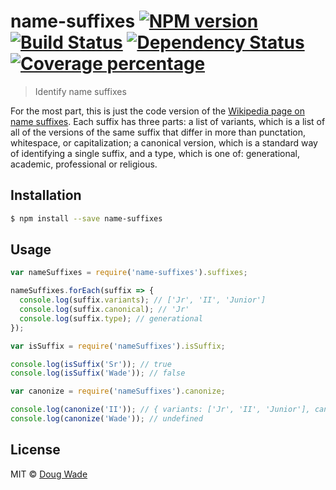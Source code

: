 # name-suffixes [![NPM version][npm-image]][npm-url] [![Build Status][travis-image]][travis-url] [![Dependency Status][daviddm-image]][daviddm-url] [![Coverage percentage][coveralls-image]][coveralls-url]
> Identify name suffixes

For the most part, this is just the code version of the [Wikipedia page on name suffixes](https://en.wikipedia.org/wiki/Suffix_(name)).  Each suffix has three parts: a list of variants, which is a list of all of the versions of the same suffix that differ in more than punctation, whitespace, or capitalization; a canonical version, which is a standard way of identifying a single suffix, and a type, which is one of: generational, academic, professional or religious.

## Installation

```sh
$ npm install --save name-suffixes
```

## Usage

```js
var nameSuffixes = require('name-suffixes').suffixes;

nameSuffixes.forEach(suffix => {
  console.log(suffix.variants); // ['Jr', 'II', 'Junior']
  console.log(suffix.canonical); // 'Jr'
  console.log(suffix.type); // generational
});

var isSuffix = require('nameSuffixes').isSuffix;

console.log(isSuffix('Sr')); // true
console.log(isSuffix('Wade')); // false

var canonize = require('nameSuffixes').canonize;

console.log(canonize('II')); // { variants: ['Jr', 'II', 'Junior'], canonical: 'jr', type: 'generational' }
console.log(canonize('Wade')); // undefined
```

## License

MIT © [Doug Wade](dougwade.io)


[npm-image]: https://badge.fury.io/js/name-suffixes.svg
[npm-url]: https://npmjs.org/package/name-suffixes
[travis-image]: https://travis-ci.org/doug-wade/name-suffixes.svg?branch=master
[travis-url]: https://travis-ci.org/doug-wade/name-suffixes
[daviddm-image]: https://david-dm.org/doug-wade/name-suffixes.svg?theme=shields.io
[daviddm-url]: https://david-dm.org/doug-wade/name-suffixes
[coveralls-image]: https://coveralls.io/repos/doug-wade/name-suffixes/badge.svg
[coveralls-url]: https://coveralls.io/r/doug-wade/name-suffixes
